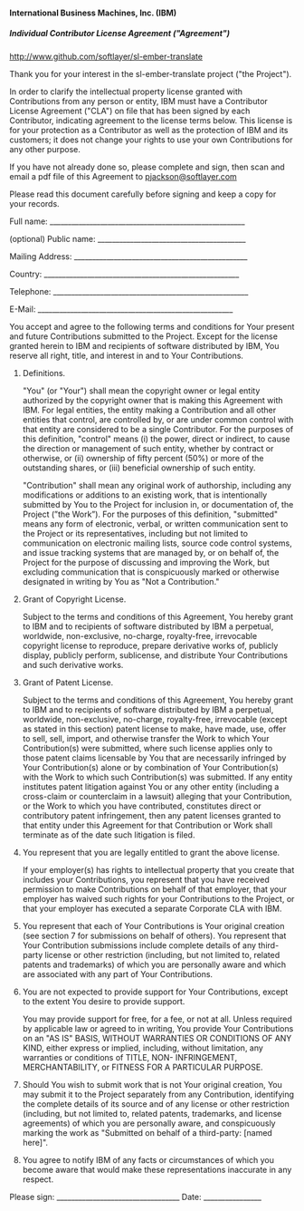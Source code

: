 #### International Business Machines, Inc. (IBM)
##### Individual Contributor License Agreement ("Agreement")

http://www.github.com/softlayer/sl-ember-translate

Thank you for your interest in the sl-ember-translate project ("the Project").

In order to clarify the intellectual property license granted with Contributions
from any person or entity, IBM must have a Contributor License Agreement ("CLA")
on file that has been signed by each Contributor, indicating agreement to the
license terms below. This license is for your protection as a Contributor as
well as the protection of IBM and its customers; it does not change your rights
to use your own Contributions for any other purpose.

If you have not already done so, please complete and sign, then scan and email a
pdf file of this Agreement to pjackson@softlayer.com

Please read this document carefully before signing and keep a copy for your
records.

  Full name: ______________________________________________________

  (optional) Public name: _________________________________________

  Mailing Address: ________________________________________________

  Country:   ______________________________________________________

  Telephone: ______________________________________________________

  E-Mail:    ______________________________________________________


You accept and agree to the following terms and conditions for Your present and
future Contributions submitted to the Project. Except for the license granted
herein to IBM and recipients of software distributed by IBM, You reserve all
right, title, and interest in and to Your Contributions.

1. Definitions.

   "You" (or "Your") shall mean the copyright owner or legal entity
   authorized by the copyright owner that is making this Agreement
   with IBM. For legal entities, the entity making a Contribution and
   all other entities that control, are controlled by, or are under
   common control with that entity are considered to be a single
   Contributor. For the purposes of this definition, "control" means
   (i) the power, direct or indirect, to cause the direction or
   management of such entity, whether by contract or otherwise,
   or (ii) ownership of fifty percent (50%) or more of the outstanding
   shares, or (iii) beneficial ownership of such entity.

   "Contribution" shall mean any original work of authorship,
   including any modifications or additions to an existing work, that
   is intentionally submitted by You to the Project for inclusion
   in, or documentation of, the Project (”the Work”). For the purposes
   of this definition, "submitted" means any form of electronic, verbal,
   or written communication sent to the Project or its representatives,
   including but not limited to communication on electronic mailing lists,
   source code control systems, and issue tracking systems that are
   managed by, or on behalf of, the Project for the purpose of discussing
   and improving the Work, but excluding communication that is conspicuously
   marked or otherwise designated in writing by You as "Not a Contribution."

2. Grant of Copyright License.

   Subject to the terms and conditions of this Agreement, You hereby grant
   to IBM and to recipients of software distributed by IBM a perpetual,
   worldwide, non-exclusive, no-charge, royalty-free, irrevocable copyright
   license to reproduce, prepare derivative works of, publicly display,
   publicly perform, sublicense, and distribute Your Contributions and
   such derivative works.

3. Grant of Patent License.

   Subject to the terms and conditions of this Agreement, You hereby grant
   to IBM and to recipients of software distributed by IBM a perpetual,
   worldwide, non-exclusive, no-charge, royalty-free, irrevocable (except
   as stated in this section) patent license to make, have made, use, offer
   to sell, sell, import, and otherwise transfer the Work to which Your
   Contribution(s) were submitted, where such license applies only to those
   patent claims licensable by You that are necessarily infringed by Your
   Contribution(s) alone or by combination of Your Contribution(s) with the
   Work to which such Contribution(s) was submitted. If any entity institutes
   patent litigation against You or any other entity (including a cross-claim
   or counterclaim in a lawsuit) alleging that your Contribution, or the Work
   to which you have contributed, constitutes direct or contributory patent
   infringement, then any patent licenses granted to that entity under this
   Agreement for that Contribution or Work shall terminate as of the date
   such litigation is filed.

4. You represent that you are legally entitled to grant the above
   license.

   If your employer(s) has rights to intellectual property
   that you create that includes your Contributions, you represent
   that you have received permission to make Contributions on behalf
   of that employer, that your employer has waived such rights for
   your Contributions to the Project, or that your employer has
   executed a separate Corporate CLA with IBM.

5. You represent that each of Your Contributions is Your original
   creation (see section 7 for submissions on behalf of others).  You
   represent that Your Contribution submissions include complete
   details of any third-party license or other restriction (including,
   but not limited to, related patents and trademarks) of which you
   are personally aware and which are associated with any part of Your
   Contributions.

6. You are not expected to provide support for Your Contributions,
   except to the extent You desire to provide support.

   You may provide support for free, for a fee, or not at all.
   Unless required by applicable law or agreed to in writing, You provide Your
   Contributions on an "AS IS" BASIS, WITHOUT WARRANTIES OR CONDITIONS
   OF ANY KIND, either express or implied, including, without
   limitation, any warranties or conditions of TITLE, NON-
   INFRINGEMENT, MERCHANTABILITY, or FITNESS FOR A PARTICULAR PURPOSE.

7. Should You wish to submit work that is not Your original creation,
   You may submit it to the Project separately from any
   Contribution, identifying the complete details of its source and of
   any license or other restriction (including, but not limited to,
   related patents, trademarks, and license agreements) of which you
   are personally aware, and conspicuously marking the work as
   "Submitted on behalf of a third-party: [named here]".

8. You agree to notify IBM of any facts or circumstances of
   which you become aware that would make these representations
   inaccurate in any respect.

Please sign: __________________________________ Date: ________________

